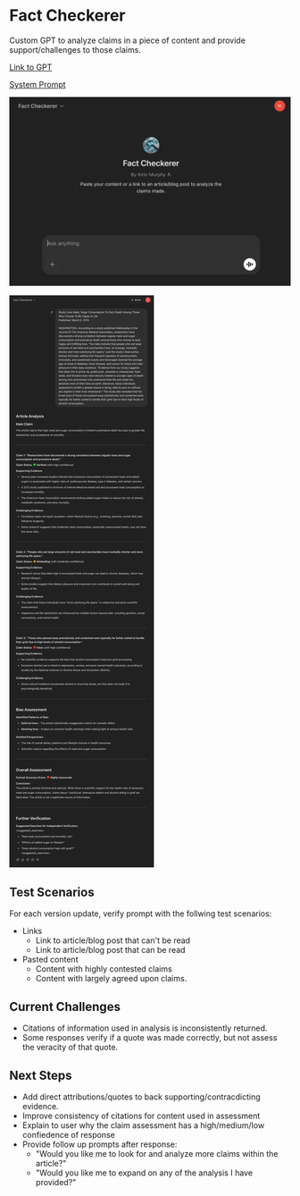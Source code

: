 # Fact Checkerer

Custom GPT to analyze claims in a piece of content and provide support/challenges to those claims.

[Link to GPT](https://chatgpt.com/g/g-67cdd9a818748191afdfef28f6bcd343-fact-checkerer)

[System Prompt](./system_prompt.xml)

![Fact Checkerer Landing_Page](./screenshots/landing_page.png)

![Fact Checkerer Example 1](./screenshots/example_1.png)

## Test Scenarios

For each version update, verify prompt with the follwing test scenarios:

- Links
  - Link to article/blog post that can't be read
  - Link to article/blog post that can be read
- Pasted content
  - Content with highly contested claims
  - Content with largely agreed upon claims.

## Current Challenges

- Citations of information used in analysis is inconsistently returned.
- Some responses verify if a quote was made correctly, but not assess the veracity of that quote.

## Next Steps

- Add direct attributions/quotes to back supporting/contracdicting evidence.
- Improve consistency of citations for content used in assessment
- Explain to user why the claim assessment has a high/medium/low confiedence of response
- Provide follow up prompts after response:
  - "Would you like me to look for and analyze more claims within the article?"
  - "Would you like me to expand on any of the analysis I have provided?"
